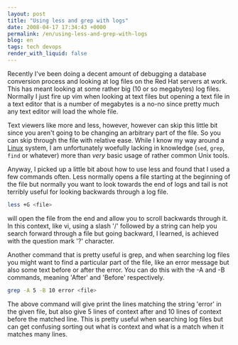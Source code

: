 ```yaml
---
layout: post
title: "Using less and grep with logs"
date: 2008-04-17 17:34:43 +0000
permalink: /en/using-less-and-grep-with-logs
blog: en
tags: tech devops
render_with_liquid: false
---
```


Recently I've been doing a decent amount of debugging a database conversion
process and looking at log files on the Red Hat servers at work. This has meant
looking at some rather big (10 or so megabytes) log files. Normally I just fire
up vim when looking at text files but opening a text file in a text editor that
is a number of megabytes is a no-no since pretty much any text editor will load
the whole file.

Text viewers like more and less, however, however can skip this little bit since
you aren't going to be changing an arbitrary part of the file. So you can skip
through the file with relative ease. While I know my way around a
[Linux](http://en.wikipedia.org/wiki/Linux) system, I am unfortunately woefully
lacking in knowledge (`sed`, `grep`, `find` or whatever) more than _very_ basic
usage of rather common Unix tools.

Anyway, I picked up a little bit about how to use less and found that I used a
few commands often. Less normally opens a file starting at the beginning of the
file but normally you want to look towards the end of logs and tail is not
terribly useful for looking backwards through a log file.

```bash
less +G <file>
```

will open the file from the end and allow you to scroll backwards through it. In
this context, like vi, using a slash '/' followed by a string can help you
search forward through a file but going backward, I learned, is achieved with
the question mark '?' character.

Another command that is pretty useful is grep, and when searching log files you
might want to find a particular part of the file, like an error message but also
some text before or after the error. You can do this with the -A and -B
commands, meaning 'After' and 'Before' respectively.

```bash
grep -A 5 -B 10 error <file>
```

The above command will give print the lines matching the string 'error' in the
given file, but also give 5 lines of context after and 10 lines of context
before the matched line. This is pretty useful when searching log files but can
get confusing sorting out what is context and what is a match when it matches
many lines.
